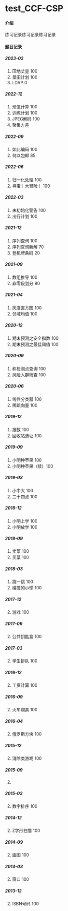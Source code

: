 # test_CCF-CSP

#### 介绍
练习记录练习记录练习记录



#### 题目记录

##### 2023-03
1. 田地丈量 100
2. 垦田计划 100
3. LDAP 0

##### 2022-12
1. 现值计算 100
2. 训练计划 100
3. JPEG解码 100
4. 聚集方差 

##### 2022-09
1. 如此编码 100
2. 何以包邮 85

##### 2022-06
1. 归一化处理 100
2. 寻宝！大冒险！ 100

##### 2022-03
1. 未初始化警告 100
2. 出行计划 100

##### 2021-12
1. 序列查询 100
2. 序列查询新解 70
3. 登机牌条码 20

##### 2021-09
1. 数组推导 100
2. 非零段划分 80

##### 2021-04
1. 灰度直方图 100
2. 邻域均值 100

##### 2020-12
1. 期末预测之安全指数 100
2. 期末预测之最佳阈值 100

##### 2020-09
1. 称检测点查询 100
2. 风险人群筛查 100

##### 2020-06
1. 线性分类器 100
2. 稀疏向量 100

##### 2019-12
1. 报数 100
2. 回收站选址 100

##### 2019-09
1. 小明种苹果 100
2. 小明种苹果（续）100

##### 2019-03
1. 小中大 100
2. 二十四点 100

##### 2018-12
1. 小明上学 100
2. 小明放学 100

##### 2018-09
1. 卖菜 100
2. 买菜 100

##### 2018-03
1. 跳一跳 100
2. 碰撞的小球 100

##### 2017-12

2. 游戏 100

##### 2017-09

2. 公共钥匙盒 100

##### 2017-03

2. 学生排队 100

##### 2016-12

2. 工资计算 100

##### 2016-09

2. 火车购票 100

##### 2016-04

2. 俄罗斯方块 100

##### 2015-12

2. 消除类游戏 100

##### 2015-09

2. 

##### 2015-03

2. 数字排序 100

##### 2014-12

2. Z字形扫描 100

##### 2014-09

2. 画图 100

##### 2014-03

2. 窗口 100

##### 2013-12

2. ISBN号码 100
